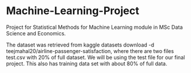 # Machine-Learning-Project
Project for Statistical Methods for Machine Learning module in MSc Data Science and Economics.

The dataset was retrieved from kaggle datasets download -d teejmahal20/airline-passenger-satisfaction, where there are two files test.csv with 20% of full dataset. We will be using the test file for our final project. This also has training data set with about 80% of full data.
